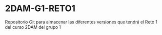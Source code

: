 # 2DAM-G1-RETO1

Repositorio Git para almacenar las diferentes versiones que tendrá el Reto 1 del curso 2DAM del grupo 1

